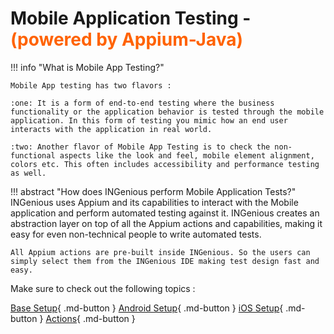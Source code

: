 # **Mobile Application Testing** - <span style="color:#FF6200">(powered by Appium-Java)</span>  


!!! info "What is Mobile App Testing?"

    Mobile App testing has two flavors :

    :one: It is a form of end-to-end testing where the business functionality or the application behavior is tested through the mobile application. In this form of testing you mimic how an end user interacts with the application in real world.

    :two: Another flavor of Mobile App Testing is to check the non-functional aspects like the look and feel, mobile element alignment, colors etc. This often includes accessibility and performance testing as well.


!!! abstract "How does INGenious perform Mobile Application Tests?"
    INGenious uses Appium and its capabilities to interact with the Mobile application and perform automated testing against it. INGenious creates an abstraction layer on top of all the Appium actions and capabilities, making it easy for even non-technical people to write automated tests.

    All Appium actions are pre-built inside INGenious. So the users can simply select them from the INGenious IDE making test design fast and easy.

<!--
**The following video will help you to create your first browser test**


<video width="700" height="400"  controls>
  <source src="../videos/CreateYourFirstScipt.mp4" type="video/mp4">
</video>
-->

Make sure to check out the following topics :

[Base Setup](basesetup.md){ .md-button }
[Android Setup](androidsetup.md){ .md-button } 
[iOS Setup](iOSsetup.md){ .md-button } 
[Actions](../playwrightActions/browser.md){ .md-button }